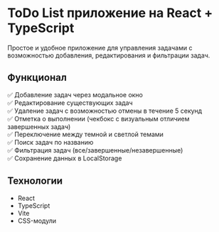 # ToDo List приложение на React + TypeScript

Простое и удобное приложение для управления задачами с возможностью добавления, редактирования и фильтрации задач.

## Функционал

✅ Добавление задач через модальное окно  
✅ Редактирование существующих задач  
✅ Удаление задач с возможностью отмены в течение 5 секунд  
✅ Отметка о выполнении (чекбокс с визуальным отличием завершенных задач)  
✅ Переключение между темной и светлой темами  
✅ Поиск задач по названию  
✅ Фильтрация задач (все/завершенные/незавершенные)  
✅ Сохранение данных в LocalStorage  

## Технологии

- React
- TypeScript
- Vite
- CSS-модули
